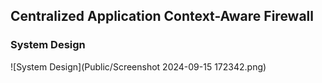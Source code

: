 ## Centralized Application Context-Aware Firewall

### System Design
![System Design](Public/Screenshot 2024-09-15 172342.png)
